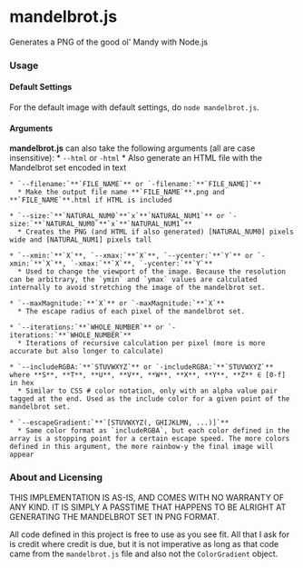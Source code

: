 # mandelbrot.js
Generates a PNG of the good ol' Mandy with Node.js

### Usage

#### Default Settings
For the default image with default settings, do `node mandelbrot.js`.

#### Arguments
**mandelbrot.js** can also take the following arguments (all are case insensitive):
    * `--html` or `-html`
      * Also generate an HTML file with the Mandelbrot set encoded in text

    * `--filename:`**`FILE_NAME`** or `-filename:`**`FILE_NAME]`**
      * Make the output file name **`FILE_NAME`**.png and **`FILE_NAME`**.html if HTML is included

    * `--size:`**`NATURAL_NUM0`**`x`**`NATURAL_NUM1`** or `-size:`**`NATURAL_NUM0`**`x`**`NATURAL_NUM1`**
      * Creates the PNG (and HTML if also generated) [NATURAL_NUM0] pixels wide and [NATURAL_NUM1] pixels tall

    * `--xmin:`**`X`**, `--xmax:`**`X`**, `--ycenter:`**`Y`** or `-xmin:`**`X`**, `-xmax:`**`X`**, `-ycenter:`**`Y`**
      * Used to change the viewport of the image. Because the resolution can be arbitrary, the `ymin` and `ymax` values are calculated internally to avoid stretching the image of the mandelbrot set.

    * `--maxMagnitude:`**`X`** or `-maxMagnitude:`**`X`**
      * The escape radius of each pixel of the mandelbrot set.

    * `--iterations:`**`WHOLE_NUMBER`** or `-iterations:`**`WHOLE_NUMBER`**
      * Iterations of recursive calculation per pixel (more is more accurate but also longer to calculate)

    * `--includeRGBA:`**`STUVWXYZ`** or `-includeRGBA:`**`STUVWXYZ`** where **S**, **T**, **U**, **V**, **W**, **X**, **Y**, **Z** ∈ [0-f] in hex
      * Similar to CSS # color notation, only with an alpha value pair tagged at the end. Used as the include color for a given point of the mandelbrot set.

    * `--escapeGradient:`**`[STUVWXYZ(, GHIJKLMN, ...)]`**
      * Same color format as `includeRGBA`, but each color defined in the array is a stopping point for a certain escape speed. The more colors defined in this argument, the more rainbow-y the final image will appear

### About and Licensing
THIS IMPLEMENTATION IS AS-IS, AND COMES WITH NO WARRANTY OF ANY KIND. IT IS SIMPLY A PASSTIME THAT HAPPENS TO BE ALRIGHT AT GENERATING THE MANDELBROT SET IN PNG FORMAT.

All code defined in this project is free to use as you see fit. All that I ask for is credit where credit is due, but it is not imperative as long as that code came from the `mandelbrot.js` file and also not the `ColorGradient` object.
